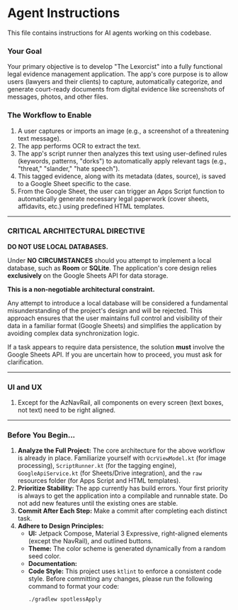 # Agent Instructions

This file contains instructions for AI agents working on this codebase.

### Your Goal

Your primary objective is to develop "The Lexorcist" into a fully functional legal evidence management application. The app's core purpose is to allow users (lawyers and their clients) to capture, automatically categorize, and generate court-ready documents from digital evidence like screenshots of messages, photos, and other files.

### The Workflow to Enable

1.  A user captures or imports an image (e.g., a screenshot of a threatening text message).
2.  The app performs OCR to extract the text.
3.  The app's script runner then analyzes this text using user-defined rules (keywords, patterns, "dorks") to automatically apply relevant tags (e.g., "threat," "slander," "hate speech").
4.  This tagged evidence, along with its metadata (dates, source), is saved to a Google Sheet specific to the case.
5.  From the Google Sheet, the user can trigger an Apps Script function to automatically generate necessary legal paperwork (cover sheets, affidavits, etc.) using predefined HTML templates.

---

### **CRITICAL ARCHITECTURAL DIRECTIVE**

 **DO NOT USE LOCAL DATABASES.**

 Under **NO CIRCUMSTANCES** should you attempt to implement a local database, such as **Room** or **SQLite**. The application's core design relies **exclusively** on the Google Sheets API for data storage.

 **This is a non-negotiable architectural constraint.**

 Any attempt to introduce a local database will be considered a fundamental misunderstanding of the project's design and will be rejected. This approach ensures that the user maintains full control and visibility of their data in a familiar format (Google Sheets) and simplifies the application by avoiding complex data synchronization logic.

 If a task appears to require data persistence, the solution **must** involve the Google Sheets API. If you are uncertain how to proceed, you must ask for clarification.

---

### UI and UX

1. Except for the AzNavRail, all components on every screen (text boxes, not text) need to be right aligned.

---

### Before You Begin...

1.  **Analyze the Full Project:** The core architecture for the above workflow is already in place. Familiarize yourself with `OcrViewModel.kt` (for image processing), `ScriptRunner.kt` (for the tagging engine), `GoogleApiService.kt` (for Sheets/Drive integration), and the `raw` resources folder (for Apps Script and HTML templates).
2.  **Prioritize Stability:** The app currently has build errors. Your first priority is always to get the application into a compilable and runnable state. Do not add new features until the existing ones are stable.
3.  **Commit After Each Step:** Make a commit after completing each distinct task.
4.  **Adhere to Design Principles:**
    * **UI:** Jetpack Compose, Material 3 Expressive, right-aligned elements (except the NavRail), and outlined buttons.
    * **Theme:** The color scheme is generated dynamically from a random seed color.
    * **Documentation:**
    * **Code Style:** This project uses `ktlint` to enforce a consistent code style. Before committing any changes, please run the following command to format your code:
      ```bash
      ./gradlew spotlessApply
      ```
